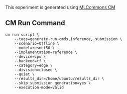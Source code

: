 This experiment is generated using [MLCommons CM](https://github.com/mlcommons/ck)
## CM Run Command
```
cm run script \
	--tags=generate-run-cmds,inference,_submission \
	--scenario=Offline \
	--model=resnet50 \
	--implementation=reference \
	--device=cpu \
	--backend=tf \
	--category=edge \
	--division=closed \
	--quiet \
	--results_dir=/home/ubuntu/results_dir \
	--skip_submission_generation=yes \
	--execution-mode=valid
```